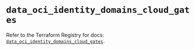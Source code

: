 # `data_oci_identity_domains_cloud_gates`

Refer to the Terraform Registry for docs: [`data_oci_identity_domains_cloud_gates`](https://registry.terraform.io/providers/hashicorp/oci/7.19.0/docs/data-sources/identity_domains_cloud_gates).
